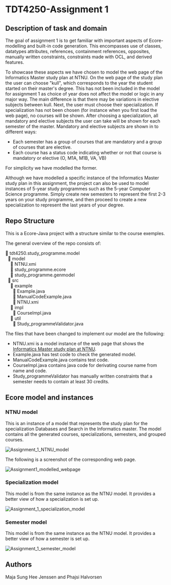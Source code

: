 # TDT4250-Assignment 1

## Description of task and domain
The goal of assignment 1 is to get familiar with important aspects of Ecore-modelling and built-in code generation. This encompasses use of classes, datatypes attributes, references, containment references, opposites, manually written constraints, constraints made with OCL, and derived features.

To showcase these aspects we have chosen to model the web page of the Informatics Master study plan at NTNU. On the web page of the study plan the user can choose "kull", which corresponds to the year the student started on their master's degree. This has not been included in the model for assignment 1 as choice of year does not affect the model or logic in any major way. The main difference is that there may be variations in elective subjects between kull. Next, the user must choose their specialization. If specialization has not been chosen (for instance when you first load the web page), no courses will be shown. After choosing a specialization, all mandatory and elective subjects the user can take will be shown for each semester of the master. Mandatory and elective subjects are shown in to different ways: 
- Each semester has a group of courses that are mandatory and a group of courses that are elective.
- Each course has a status code indicating whether or not that course is mandatory or elective (O, M1A, M1B, VA, VB)

For simplicity we have modelled the former.

Although we have modelled a specific instance of the Informatics Master study plan in this assignment, the project can also be used to model instances of 5-year study programmes such as the 5-year Computer Science programme. Simply create new semesters to represent the first 2-3 years on your study programme, and then proceed to create a new specialization to represent the last years of your degree.


## Repo Structure
This is a Ecore-Java project with a structure similar to the course exemples. 

The general overview of the repo consists of:

:file_folder: tdt4250.study_programme.model  <br/>
&nbsp; :file_folder: model  <br/>
&nbsp; &nbsp;  :page_facing_up: NTNU.xmi <br/>
&nbsp; &nbsp;  :page_facing_up: study_programme.ecore  <br/>
&nbsp; &nbsp;  :page_facing_up: study_programme.genmodel  <br/>
&nbsp; :file_folder: src  <br/>
&nbsp; &nbsp; :file_folder: example  <br/>
&nbsp; &nbsp; &nbsp;  :page_facing_up: Example.java  <br/>
&nbsp; &nbsp; &nbsp;  :page_facing_up: ManualCodeExample.java  <br/>
&nbsp; &nbsp; &nbsp;  :page_facing_up: NTNU.xmi  <br/>
&nbsp; &nbsp; :file_folder: impl  <br/>
&nbsp; &nbsp; &nbsp;  :page_facing_up: CourseImpl.java  <br/>
&nbsp; &nbsp; :file_folder: util  <br/>
&nbsp; &nbsp; &nbsp;  :page_facing_up: Study_programmeValidator.java  <br/>


The files that have been changed to implement our model are the following:
- NTNU.xmi is a model instance of the web page that shows the [Informatics Master study plan at NTNU](https://www.ntnu.no/studier/studieplan#programmeCode=MSIT&year=2022&dir=MSIT-DBS-22).
- Example.java has test code to check the generated model.
- ManualCodeExample.java contains test code.
- CourseImpl.java contains java code for derivating course name from name and code.
- Study_programmeValidator has manually written constraints that a semester needs to contain at least 30 credits.


## Ecore model and instances

### NTNU model
This is an instance of a model that represents the study plan for the specialization Databases and Search in the Informatics master. The model contains all the generated courses, specializations, semesters, and grouped courses.

![Assignment_1_NTNU_model](/uploads/602306d2ede5ca313ffa32f575175ab7/Assignment_1_NTNU_model.png)

The following is a screenshot of the corresponding web page.

![Assignment1_modelled_webpage](/uploads/72ae930574b9da087939308865112ad7/Assignment1_modelled_webpage.png)

### Specialization model
This model is from the same instance as the NTNU model. It provides a better view of how a specialization is set up.

![Assignment_1_specialization_model](/uploads/d1f14913ca033822cd0625116649a2aa/Assignment_1_specialization_model.png)

### Semester model
This model is from the same instance as the NTNU model. It provides a better view of how a semester is set up.

![Assignment_1_semester_model](/uploads/f096a651f05f230b7d643784fa3852e5/Assignment_1_semester_model.png)

## Authors
Maja Sung Hee Jenssen and Phajsi Halvorsen

